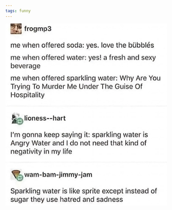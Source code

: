 ```yaml
---
tags: funny
---
```


![sw](https://raw.githubusercontent.com/muneer78/muneer78.github.io/master/images/sparklingwater.jpg)
